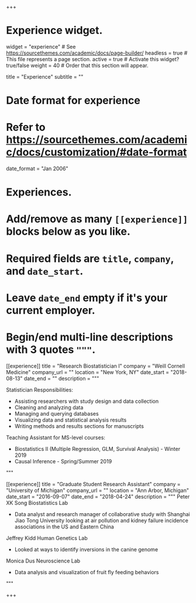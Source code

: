 +++
# Experience widget.
widget = "experience"  # See https://sourcethemes.com/academic/docs/page-builder/
headless = true  # This file represents a page section.
active = true  # Activate this widget? true/false
weight = 40  # Order that this section will appear.

title = "Experience"
subtitle = ""

# Date format for experience
#   Refer to https://sourcethemes.com/academic/docs/customization/#date-format
date_format = "Jan 2006"

# Experiences.
#   Add/remove as many `[[experience]]` blocks below as you like.
#   Required fields are `title`, `company`, and `date_start`.
#   Leave `date_end` empty if it's your current employer.
#   Begin/end multi-line descriptions with 3 quotes `"""`.
[[experience]]
  title = "Research Biostatistician I"
  company = "Weill Cornell Medicine"
  company_url = ""
  location = "New York, NY"
  date_start = "2018-08-13"
  date_end = ""
  description = """
  
  Statistician Responsibilities:
  
  * Assisting researchers with study design and data collection
  * Cleaning and analyzing data
  * Managing and querying databases
  * Visualizing data and statistical analysis results
  * Writing methods and results sections for manuscripts
  
  
  Teaching Assistant for MS-level courses:
  
  * Biostatistics II (Multiple Regression, GLM, Survival Analysis) - Winter 2019
  * Causal Inference - Spring/Summer 2019
  
  """

[[experience]]
  title = "Graduate Student Research Assistant"
  company = "University of Michigan"
  company_url = ""
  location = "Ann Arbor, Michigan"
  date_start = "2016-09-07"
  date_end = "2018-04-24"
  description = """
  Peter XK Song Biostatistics Lab
  
  * Data analyst and research manager of collaborative study with Shanghai Jiao Tong University looking at air pollution and kidney failure incidence associations in the US and Eastern China
  
  
  Jeffrey Kidd Human Genetics Lab
  
  * Looked at ways to identify inversions in the canine genome
  
  
  Monica Dus Neuroscience Lab
  
  * Data analysis and visualization of fruit fly feeding behaviors
  
  """

+++
